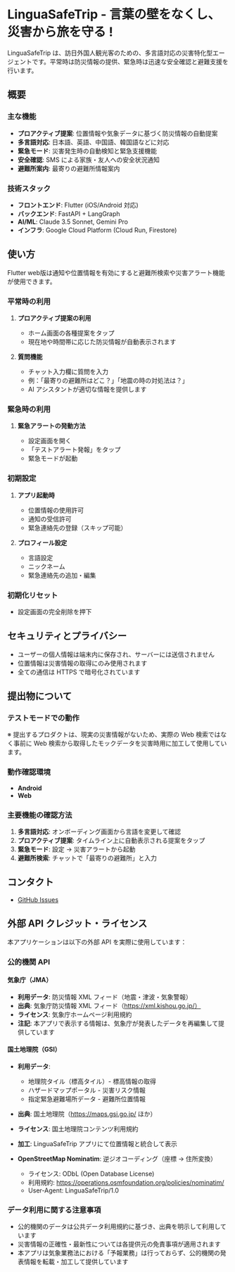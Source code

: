 # LinguaSafeTrip - 言葉の壁をなくし、災害から旅を守る !

LinguaSafeTrip は、訪日外国人観光客のための、多言語対応の災害特化型エージェントです。平常時は防災情報の提供、緊急時は迅速な安全確認と避難支援を行います。

## 概要

### 主な機能

- **プロアクティブ提案**: 位置情報や気象データに基づく防災情報の自動提案
- **多言語対応**: 日本語、英語、中国語、韓国語などに対応
- **緊急モード**: 災害発生時の自動検知と緊急支援機能
- **安全確認**: SMS による家族・友人への安全状況通知
- **避難所案内**: 最寄りの避難所情報案内

### 技術スタック

- **フロントエンド**: Flutter (iOS/Android 対応)
- **バックエンド**: FastAPI + LangGraph
- **AI/ML**: Claude 3.5 Sonnet, Gemini Pro
- **インフラ**: Google Cloud Platform (Cloud Run, Firestore)

## 使い方

Flutter web版は通知や位置情報を有効にすると避難所検索や災害アラート機能が使用できます。

### 平常時の利用

1. **プロアクティブ提案の利用**

   - ホーム画面の各種提案をタップ
   - 現在地や時間帯に応じた防災情報が自動表示されます

2. **質問機能**
   - チャット入力欄に質問を入力
   - 例：「最寄りの避難所はどこ？」「地震の時の対処法は？」
   - AI アシスタントが適切な情報を提供します

### 緊急時の利用

1. **緊急アラートの発動方法**

   - 設定画面を開く
   - 「テストアラート発報」をタップ
   - 緊急モードが起動

### 初期設定

1. **アプリ起動時**

   - 位置情報の使用許可
   - 通知の受信許可
   - 緊急連絡先の登録（スキップ可能）

2. **プロフィール設定**
   - 言語設定
   - ニックネーム
   - 緊急連絡先の追加・編集

### 初期化リセット

- 設定画面の完全削除を押下

## セキュリティとプライバシー

- ユーザーの個人情報は端末内に保存され、サーバーには送信されません
- 位置情報は災害情報の取得にのみ使用されます
- 全ての通信は HTTPS で暗号化されています

## 提出物について

### テストモードでの動作

※ 提出するプロダクトは、現実の災害情報がないため、実際の Web 検索ではなく事前に Web 検索から取得したモックデータを災害時用に加工して使用しています。

### 動作確認環境

- **Android**
- **Web**

### 主要機能の確認方法

1. **多言語対応**: オンボーディング画面から言語を変更して確認
2. **プロアクティブ提案**: タイムライン上に自動表示される提案をタップ
3. **緊急モード**: 設定 → 災害アラートから起動
4. **避難所検索**: チャットで「最寄りの避難所」と入力

## コンタクト

- [GitHub Issues](https://github.com/hamaup/linguasafetrip/issues)

## 外部 API クレジット・ライセンス

本アプリケーションは以下の外部 API を実際に使用しています：

### 公的機関 API

#### 気象庁（JMA）

- **利用データ**: 防災情報 XML フィード（地震・津波・気象警報）
- **出典**: 気象庁防災情報 XML フィード（https://xml.kishou.go.jp/）
- **ライセンス**: 気象庁ホームページ利用規約
- **注記**: 本アプリで表示する情報は、気象庁が発表したデータを再編集して提供しています

#### 国土地理院（GSI）

- **利用データ**:
  - 地理院タイル（標高タイル）- 標高情報の取得
  - ハザードマップポータル - 災害リスク情報
  - 指定緊急避難場所データ - 避難所位置情報
- **出典**: 国土地理院（https://maps.gsi.go.jp/ ほか）
- **ライセンス**: 国土地理院コンテンツ利用規約
- **加工**: LinguaSafeTrip アプリにて位置情報と統合して表示

- **OpenStreetMap Nominatim**: 逆ジオコーディング（座標 → 住所変換）
  - ライセンス: ODbL (Open Database License)
  - 利用規約: https://operations.osmfoundation.org/policies/nominatim/
  - User-Agent: LinguaSafeTrip/1.0

### データ利用に関する注意事項

- 公的機関のデータは公共データ利用規約に基づき、出典を明示して利用しています
- 災害情報の正確性・最新性については各提供元の免責事項が適用されます
- 本アプリは気象業務法における「予報業務」は行っておらず、公的機関の発表情報を転載・加工して提供しています
